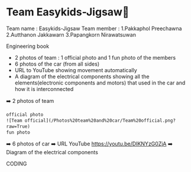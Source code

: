 # Team Easykids-Jigsaw🧩
Team name : Easykids-Jigsaw
Team member : 1.Pakkaphol Preechawna
              2.Autthanon Jakkawarn
              3.Papangkorn Nirawatsuwan
              
Engineering book
- 2 photos of team : 1 official photo and 1 fun photo of the members 
- 6 photos of the car (from all sides)
- URL to YouTube showing movement automatically
- A diagram of the electrical components showing all the elements(electronic components and motors) that used in the car and how it is interconnected

➡️ 2 photos of team 
 
    official photo
    ![Team official](/Photos%20team%20and%20car/Team%20official.png?raw=True)
    fun photo

➡️ 6 photos of car
➡️ URL YouTube https://youtu.be/DIKNYzG0ZjA
➡️ Diagram of the electrical components

CODING

